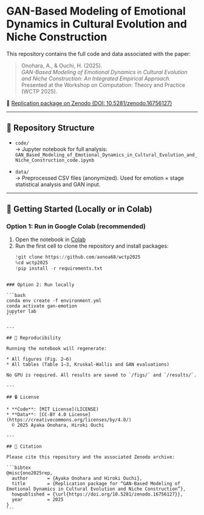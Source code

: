 # GAN-Based Modeling of Emotional Dynamics in Cultural Evolution and Niche Construction

This repository contains the full code and data associated with the paper:

> Onohara, A., & Ouchi, H. (2025).  
> *GAN-Based Modeling of Emotional Dynamics in Cultural Evolution and Niche Construction: An Integrated Empirical Approach.*  
> Presented at the Workshop on Computation: Theory and Practice (WCTP 2025).

📄 [Replication package on Zenodo (DOI: 10.5281/zenodo.16756127)](https://doi.org/10.5281/zenodo.16756127)

---

## 📁 Repository Structure

- `code/`  
  → Jupyter notebook for full analysis:  
  `GAN_Based_Modeling_of_Emotional_Dynamics_in_Cultural_Evolution_and_Niche_Construction_code.ipynb`

- `data/`  
  → Preprocessed CSV files (anonymized). Used for emotion × stage statistical analysis and GAN input.


---

## 🚀 Getting Started (Locally or in Colab)

### Option 1: Run in Google Colab (recommended)

1. Open the notebook in [Colab](https://colab.research.google.com/)
2. Run the first cell to clone the repository and install packages:
   ```python
   !git clone https://github.com/aonoa68/wctp2025
   %cd wctp2025
   !pip install -r requirements.txt
````

### Option 2: Run locally

```bash
conda env create -f environment.yml
conda activate gan-emotion
jupyter lab
```

---

## 🧪 Reproducibility

Running the notebook will regenerate:

* All figures (Fig. 2–6)
* All tables (Table 1–3, Kruskal-Wallis and GAN evaluations)

No GPU is required. All results are saved to `/figs/` and `/results/`.

---

## 🔒 License

* **Code**: [MIT License](LICENSE)
* **Data**: [CC-BY 4.0 License](https://creativecommons.org/licenses/by/4.0/)
  © 2025 Ayaka Onohara, Hiroki Ouchi

---

## 🔎 Citation

Please cite this repository and the associated Zenodo archive:

```bibtex
@misc{ono2025rep,
  author       = {Ayaka Onohara and Hiroki Ouchi},
  title        = {Replication package for “GAN-Based Modeling of Emotional Dynamics in Cultural Evolution and Niche Construction”},
  howpublished = {\url{https://doi.org/10.5281/zenodo.16756127}},
  year         = 2025
}
```

